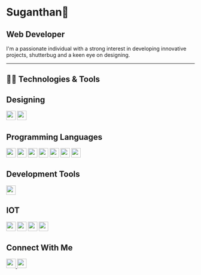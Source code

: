# Suganthan👋

## Web Developer 

I'm a passionate individual with a strong interest in developing innovative projects, shutterbug and a keen eye on designing.

---

## 👨‍💻 Technologies & Tools

## Designing  
<img src="https://img.shields.io/badge/-Adobe%20Photoshop-31A8FF?style=flat&logo=adobe-photoshop&logoColor=white" height="25">  
<img src="https://img.shields.io/badge/-Canva-00C4CC?style=flat&logo=canva&logoColor=white" height="25">  

## Programming Languages  
<img src="https://img.shields.io/badge/-C-A8B9CC?style=flat&logo=c&logoColor=white" height="25">  
<img src="https://img.shields.io/badge/-CSS3-1572B6?style=flat&logo=css3&logoColor=white" height="25">  
<img src="https://img.shields.io/badge/-HTML5-E34F26?style=flat&logo=html5&logoColor=white" height="25">  
<img src="https://img.shields.io/badge/-JavaScript-F7DF1E?style=flat&logo=javascript&logoColor=black" height="25">  
<img src="https://img.shields.io/badge/-Java-007396?style=flat&logo=java&logoColor=white" height="25">  
<img src="https://img.shields.io/badge/-Python-3776AB?style=flat&logo=python&logoColor=white" height="25">  
<img src="https://img.shields.io/badge/-C++-00599C?style=flat&logo=c%2B%2B&logoColor=white" height="25">  

## Development Tools  
<img src="https://img.shields.io/badge/-NPM-CB3837?style=flat&logo=npm&logoColor=white" height="25">  

## IOT  
<img src="https://img.shields.io/badge/-Arduino-00979D?style=flat&logo=arduino&logoColor=white" height="25">  
<img src="https://img.shields.io/badge/-ESP32-000000?style=flat&logo=espressif&logoColor=white" height="25">  
<img src="https://img.shields.io/badge/-Colab-F9AB00?style=flat&logo=googlecolab&logoColor=white" height="25">  
<img src="https://img.shields.io/badge/-Jupyter-F37626?style=flat&logo=jupyter&logoColor=white" height="25">  

## Connect With Me  
<a href="https://linkedin.com/in/SuganthanTS">
  <img src="https://img.shields.io/badge/-LinkedIn-0077B5?style=flat&logo=linkedin&logoColor=white" height="25">
</a>
<a href="#">
  <img src="https://img.shields.io/badge/-Twitter-1DA1F2?style=flat&logo=twitter&logoColor=white" height="25">
</a>
